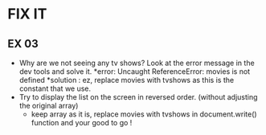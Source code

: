 # FIX IT
## EX 03
* Why are we not seeing any tv shows? Look at the error message in the dev tools and solve it.
    *error: Uncaught ReferenceError: movies is not defined
    *solution : ez, replace movies with tvshows as this is the constant that we use.
* Try to display the list on the screen in reversed order. (without adjusting the original array)
    * keep array as it is, replace movies with tvshows in document.write() function and your good to go ! 